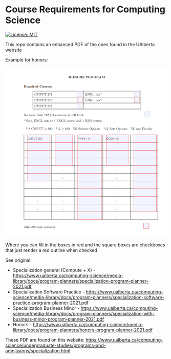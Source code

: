 # Course Requirements for Computing Science

[![License: MIT](https://img.shields.io/badge/License-MIT-blue.svg)](https://opensource.org/licenses/MIT) 

This repo contains an enhanced PDF of the ones found in the UAlberta website

Example for honors:

![screenshot](img/screenshot.png)

Where you can fill in the boxes in red and the square boxes are checkboxes that just render a red outline when checked

See original:

* Specialization general (Compute + X) - https://www.ualberta.ca/computing-science/media-library/docs/program-planners/specialization-program-planner-2021.pdf
* Specialization Software Practice - https://www.ualberta.ca/computing-science/media-library/docs/program-planners/specialization-software-practice-program-planner-2021.pdf
* Specialization Business Minor - https://www.ualberta.ca/computing-science/media-library/docs/program-planners/specialization-with-business-minor-program-planner-2021.pdf
* Honors - https://www.ualberta.ca/computing-science/media-library/docs/program-planners/honors-program-planner-2021.pdf

These PDF are found on this website: https://www.ualberta.ca/computing-science/undergraduate-studies/programs-and-admissions/specialization.html

